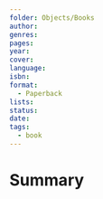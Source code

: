 ```yaml
---
folder: Objects/Books
author:
genres:
pages:
year:
cover:
language:
isbn:
format:
  - Paperback
lists:
status:
date:
tags:
  - book
---
```

# Summary

